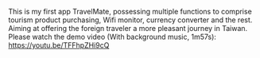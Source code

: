 This is my first app TravelMate, possessing multiple functions to comprise tourism product purchasing, Wifi monitor, currency converter and the rest. Aiming at offering the foreign traveler a more pleasant journey in Taiwan. Please watch the demo video (With background music, 1m57s): https://youtu.be/TFFhpZHi9cQ
